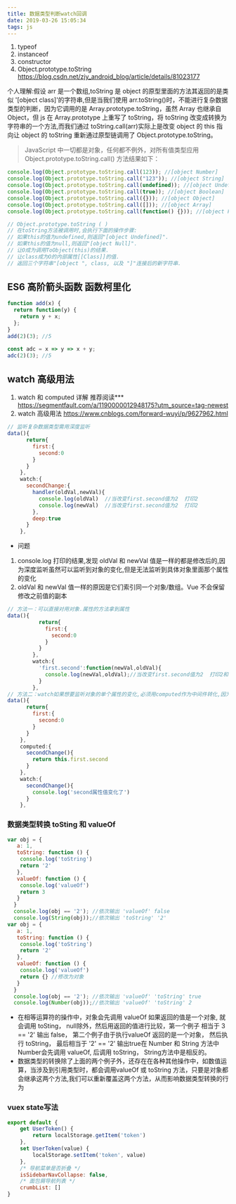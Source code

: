 ```yaml
---
title: 数据类型判断watch回调
date: 2019-03-26 15:05:34
tags: js
---
```


1. typeof
2. instanceof
3. constructor
4. Object.prototype.toString
   https://blog.csdn.net/zjy_android_blog/article/details/81023177

个人理解:假设 arr 是一个数组,toString 是 object 的原型里面的方法其返回的是类似 '[object class]'的字符串,但是当我们使用 arr.toString()时，不能进行复杂数据类型的判断，因为它调用的是 Array.prototype.toString，虽然 Array 也继承自 Object，但 js 在 Array.prototype 上重写了 toString，将 toString 改变成转换为字符串的一个方法,而我们通过 toString.call(arr)实际上是改变 object 的 this 指向让 object 的 toString 重新通过原型链调用了 Object.prototype.toString。

<!-- more -->

> JavaScript 中一切都是对象，任何都不例外，对所有值类型应用 Object.prototype.toString.call() 方法结果如下：

```js
console.log(Object.prototype.toString.call(123)); //[object Number]
console.log(Object.prototype.toString.call("123")); //[object String]
console.log(Object.prototype.toString.call(undefined)); //[object Undefined]
console.log(Object.prototype.toString.call(true)); //[object Boolean]
console.log(Object.prototype.toString.call({})); //[object Object]
console.log(Object.prototype.toString.call([])); //[object Array]
console.log(Object.prototype.toString.call(function() {})); //[object Function]

// Object.prototype.toString ( )
// 在toString方法被调用时,会执行下面的操作步骤:
// 如果this的值为undefined,则返回"[object Undefined]".
// 如果this的值为null,则返回"[object Null]".
// 让O成为调用ToObject(this)的结果.
// 让class成为O的内部属性[[Class]]的值.
// 返回三个字符串"[object ", class, 以及 "]"连接后的新字符串.
```

## ES6 高阶箭头函数 函数柯里化

```js
function add(x) {
  return function(y) {
    return y + x;
  };
}
add(2)(3); //5

const adc = x => y => x + y;
adc(2)(3); //5
```

## watch 高级用法

1. watch 和 computed 详解 推荐阅读\*\*\*
   https://segmentfault.com/a/1190000012948175?utm_source=tag-newest
2. watch 高级用法
   https://www.cnblogs.com/forward-wuyi/p/9627962.html

```js
// 监听复杂数据类型需用深度监听
data(){
      return{
        first:{
          second:0
        }
      }
    },
    watch:{
      secondChange:{
        handler(oldVal,newVal){
          console.log(oldVal)  //当改变first.second值为2  打印2
          console.log(newVal)  //当改变first.second值为2  打印2
        },
        deep:true
      }
    },
```

- 问题

1. console.log 打印的结果,发现 oldVal 和 newVal 值是一样的都是修改后的,因为深度监听虽然可以监听到对象的变化,但是无法监听到具体对象里面那个属性的变化
2. oldVal 和 newVal 值一样的原因是它们索引同一个对象/数组。Vue 不会保留修改之前值的副本

```js
// 方法一：可以直接对用对象.属性的方法拿到属性
data(){
          return{
            first:{
              second:0
            }
          }
        },
        watch:{
          'first.second':function(newVal,oldVal){
            console.log(newVal,oldVal);//当改变first.second值为2  打印2和0
          }
        },
// 方法二：watch如果想要监听对象的单个属性的变化,必须用computed作为中间件转化,因为computed可以取到对应的属性值
data(){
      return{
        first:{
          second:0
        }
      }
    },
    computed:{
      secondChange(){
        return this.first.second
      }
    },
    watch:{
      secondChange(){
        console.log('second属性值变化了')
      }
    },
```
### 数据类型转换 toSting 和 valueOf

```js
var obj = {
   a: 1,
   toString: function () {
    console.log('toString')
    return '2'
   },
   valueOf: function () {
    console.log('valueOf')
    return 3
   }
  }
  console.log(obj == '2'); //依次输出 'valueOf' false
  console.log(String(obj));//依次输出 'toString' '2'
var obj = {
   a: 1,
   toString: function () {
    console.log('toString')
    return '2'
   },
   valueOf: function () {
    console.log('valueOf')
    return {} //修改为对象
   }
  }
  console.log(obj == '2'); //依次输出 'valueOf' 'toString' true
  console.log(Number(obj));//依次输出 'valueOf' 'toString' 2
```
- 在相等运算符的操作中，对象会先调用 valueOf 如果返回的值是一个对象, 就会调用 toSting， null除外，然后用返回的值进行比较，第一个例子 相当于 3 == '2' 输出 false， 第二个例子由于执行valueOf 返回的是一个对象， 然后执行 toString， 最后相当于 '2' == '2' 输出true在 Number 和 String 方法中 Number会先调用 valueOf, 后调用 toString， String方法中是相反的。
- 数据类型的转换除了上面的两个例子外，还存在在各种其他操作中，如数值运算，当涉及到引用类型时，都会调用valueOf 或 toString 方法，只要是对象都会继承这两个方法,我们可以重新覆盖这两个方法，从而影响数据类型转换的行为

### vuex state写法
```js
export default {
    get UserToken() {
        return localStorage.getItem('token')
    },
    set UserToken(value) {
        localStorage.setItem('token', value)
    },
    /* 导航菜单是否折叠 */
    isSidebarNavCollapse: false,
    /* 面包屑导航列表 */
    crumbList: []
}
```